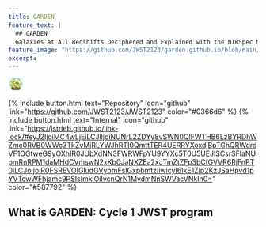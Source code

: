 ```yaml
---
title: GARDEN
feature_text: |
  ## GARDEN
  Galaxies at All Redshifts Deciphered and Explained with the NIRSpec MSA
feature_image: "https://github.com/JWST2123/garden.github.io/blob/main/assets/logos/GARDEN_sticker.jpg"
excerpt:
---
```


<img src="https://github.com/JWST2123/garden.github.io/blob/main/assets/logos/GARDEN_sticker.jpg"
     alt="GARDEN logo with flowers"
     width="30"
     style="float: center" />

{% include button.html text="Repository" icon="github" link="https://github.com/JWST2123/JWST2123" color="#0366d6" %}
{% include button.html text="Internal" icon="github" link="https://jstrieb.github.io/link-lock/#eyJ2IjoiMC4wLjEiLCJlIjoiNUNrL2ZDYy8vSWN0QlFWTHB6LzBYRDhWZmc0RVB0WWc3TkZvMjRLYWJhRTI0QmttTER4UERRYXoxdjBpTGhQRWdrdVF1OGtweG9yOXhIR0JUbXdNN3FWRWFpYU9YYXc5T0U5UEJlSCsrSFlaNUpmRnRPM1daMHdCVmswN2xKb0JaNXZEa2xJTmZtZFp3bCtGVVR6RjFnPT0iLCJoIjoiR0FSREVOIGludGVybmFsIGxpbmtzIiwicyI6IkE1Zlp2KzJSaHpvd1pYVTcwWFhjamc9PSIsImkiOiIvcnQrN1MydmNnSWVacVNkIn0=" color="#587792" %}

## What is GARDEN: Cycle 1 JWST program
